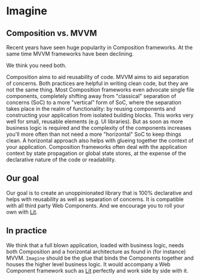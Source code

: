 # Imagine

## Composition vs. MVVM
Recent years have seen huge popularity in Composition frameworks. At the same time MVVM frameworks have been declining.

We think you need both.

Composition aims to aid reusability of code. MVVM aims to aid separation of concerns. Both practices are helpful in writing clean code, but they are not the same thing. Most Composition frameworks even advocate single file components, completely shifting away from "classical" separation of concerns (SoC) to a more "vertical" form of SoC, where the separation takes place in the realm of functionality: by reusing components and constructing your application from isolated building blocks.
This works very well for small, reusable elements (e.g. UI libraries). But as soon as more business logic is required and the complexity of the components increases you'll more often than not need a more "horizontal" SoC to keep things clean. A horizontal approach also helps with glueing together the context of your application. Composition frameworks often deal with the application context by state propagation or global state stores, at the expense of the declarative nature of the code or readability.

## Our goal
Our goal is to create an unoppinionated library that is 100% declarative and helps with reusability as well as separation of concerns. It is compatible with all third party Web Components. And we encourage you to roll your own with [Lit](https://lit.dev).

## In practice
We think that a full blown application, loaded with business logic, needs both Composition and a horizontal architecture as found in (for instance) MVVM. `Imagine` should be the glue that binds the Components together and houses the higher level business logic. It would accompany a Web Component framework such as [Lit](https://lit.dev) perfectly and work side by side with it.